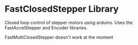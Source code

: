 # FastClosedStepper Library #

Closed loop control of stepper motors using arduino. Uses the FastAccelStepper and Encoder libraries.

FastMultiClosedStepper doesn't work at the moment
